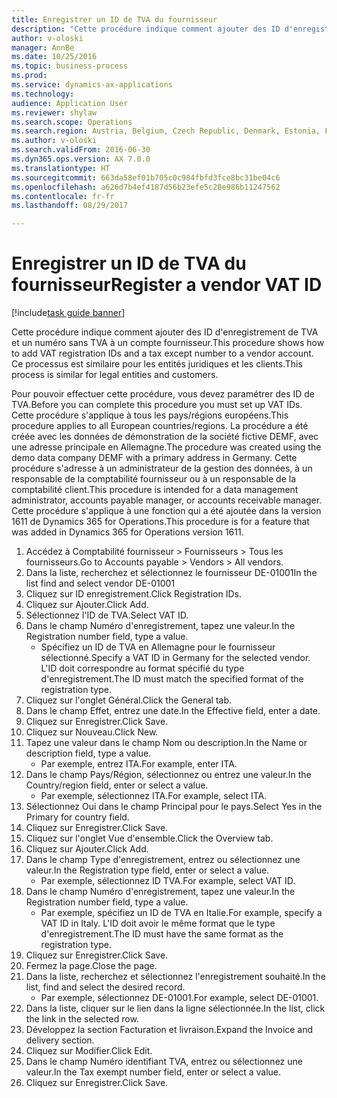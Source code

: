```yaml
--- 
title: Enregistrer un ID de TVA du fournisseur
description: "Cette procédure indique comment ajouter des ID d'enregistrement de TVA et un numéro sans TVA à un compte fournisseur."
author: v-oloski
manager: AnnBe
ms.date: 10/25/2016
ms.topic: business-process
ms.prod: 
ms.service: dynamics-ax-applications
ms.technology: 
audience: Application User
ms.reviewer: shylaw
ms.search.scope: Operations
ms.search.region: Austria, Belgium, Czech Republic, Denmark, Estonia, Finland, France, Germany, Hungary, Ireland, Italy, Latvia, Lithuania, Netherlands, Poland, Spain, Sweden, United Kingdom
ms.author: v-oloski
ms.search.validFrom: 2016-06-30
ms.dyn365.ops.version: AX 7.0.0
ms.translationtype: HT
ms.sourcegitcommit: 663da58ef01b705c0c984fbfd3fce8bc31be04c6
ms.openlocfilehash: a626d7b4ef4187d56b23efe5c28e986b11247562
ms.contentlocale: fr-fr
ms.lasthandoff: 08/29/2017

---
```

# <a name="register-a-vendor-vat-id"></a><span data-ttu-id="8ae72-103">Enregistrer un ID de TVA du fournisseur</span><span class="sxs-lookup"><span data-stu-id="8ae72-103">Register a vendor VAT ID</span></span>

[!include[task guide banner](../../includes/task-guide-banner.md)]

<span data-ttu-id="8ae72-104">Cette procédure indique comment ajouter des ID d'enregistrement de TVA et un numéro sans TVA à un compte fournisseur.</span><span class="sxs-lookup"><span data-stu-id="8ae72-104">This procedure shows how to add VAT registration IDs and a tax except number to a vendor account.</span></span> <span data-ttu-id="8ae72-105">Ce processus est similaire pour les entités juridiques et les clients.</span><span class="sxs-lookup"><span data-stu-id="8ae72-105">This process is similar for legal entities and customers.</span></span> 

<span data-ttu-id="8ae72-106">Pour pouvoir effectuer cette procédure, vous devez paramétrer des ID de TVA.</span><span class="sxs-lookup"><span data-stu-id="8ae72-106">Before you can complete this procedure you must set up VAT IDs.</span></span> <span data-ttu-id="8ae72-107">Cette procédure s'applique à tous les pays/régions européens.</span><span class="sxs-lookup"><span data-stu-id="8ae72-107">This procedure applies to all European countries/regions.</span></span> <span data-ttu-id="8ae72-108">La procédure a été créée avec les données de démonstration de la société fictive DEMF, avec une adresse principale en Allemagne.</span><span class="sxs-lookup"><span data-stu-id="8ae72-108">The procedure was created using the demo data company DEMF with a primary address in Germany.</span></span> <span data-ttu-id="8ae72-109">Cette procédure s'adresse à un administrateur de la gestion des données, à un responsable de la comptabilité fournisseur ou à un responsable de la comptabilité client.</span><span class="sxs-lookup"><span data-stu-id="8ae72-109">This procedure is intended for a data management administrator, accounts payable manager, or accounts receivable manager.</span></span> <span data-ttu-id="8ae72-110">Cette procédure s'applique à une fonction qui a été ajoutée dans la version 1611 de Dynamics 365 for Operations.</span><span class="sxs-lookup"><span data-stu-id="8ae72-110">This procedure is for a feature that was added in Dynamics 365 for Operations version 1611.</span></span>

1. <span data-ttu-id="8ae72-111">Accédez à Comptabilité fournisseur > Fournisseurs > Tous les fournisseurs.</span><span class="sxs-lookup"><span data-stu-id="8ae72-111">Go to Accounts payable > Vendors > All vendors.</span></span>
2. <span data-ttu-id="8ae72-112">Dans la liste, recherchez et sélectionnez le fournisseur DE-01001</span><span class="sxs-lookup"><span data-stu-id="8ae72-112">In the list find and select vendor DE-01001</span></span>
3. <span data-ttu-id="8ae72-113">Cliquez sur ID enregistrement.</span><span class="sxs-lookup"><span data-stu-id="8ae72-113">Click Registration IDs.</span></span>
4. <span data-ttu-id="8ae72-114">Cliquez sur Ajouter.</span><span class="sxs-lookup"><span data-stu-id="8ae72-114">Click Add.</span></span>
5. <span data-ttu-id="8ae72-115">Sélectionnez l'ID de TVA.</span><span class="sxs-lookup"><span data-stu-id="8ae72-115">Select VAT ID.</span></span>
6. <span data-ttu-id="8ae72-116">Dans le champ Numéro d'enregistrement, tapez une valeur.</span><span class="sxs-lookup"><span data-stu-id="8ae72-116">In the Registration number field, type a value.</span></span>
    * <span data-ttu-id="8ae72-117">Spécifiez un ID de TVA en Allemagne pour le fournisseur sélectionné.</span><span class="sxs-lookup"><span data-stu-id="8ae72-117">Specify a VAT ID in Germany for the selected vendor.</span></span> <span data-ttu-id="8ae72-118">L'ID doit correspondre au format spécifié du type d'enregistrement.</span><span class="sxs-lookup"><span data-stu-id="8ae72-118">The ID must match the specified format of the registration type.</span></span>  
7. <span data-ttu-id="8ae72-119">Cliquez sur l'onglet Général.</span><span class="sxs-lookup"><span data-stu-id="8ae72-119">Click the General tab.</span></span>
8. <span data-ttu-id="8ae72-120">Dans le champ Effet, entrez une date.</span><span class="sxs-lookup"><span data-stu-id="8ae72-120">In the Effective field, enter a date.</span></span>
9. <span data-ttu-id="8ae72-121">Cliquez sur Enregistrer.</span><span class="sxs-lookup"><span data-stu-id="8ae72-121">Click Save.</span></span>
10. <span data-ttu-id="8ae72-122">Cliquez sur Nouveau.</span><span class="sxs-lookup"><span data-stu-id="8ae72-122">Click New.</span></span>
11. <span data-ttu-id="8ae72-123">Tapez une valeur dans le champ Nom ou description.</span><span class="sxs-lookup"><span data-stu-id="8ae72-123">In the Name or description field, type a value.</span></span>
    * <span data-ttu-id="8ae72-124">Par exemple, entrez ITA.</span><span class="sxs-lookup"><span data-stu-id="8ae72-124">For example, enter ITA.</span></span>  
12. <span data-ttu-id="8ae72-125">Dans le champ Pays/Région, sélectionnez ou entrez une valeur.</span><span class="sxs-lookup"><span data-stu-id="8ae72-125">In the Country/region field, enter or select a value.</span></span>
    * <span data-ttu-id="8ae72-126">Par exemple, sélectionnez ITA.</span><span class="sxs-lookup"><span data-stu-id="8ae72-126">For example, select ITA.</span></span>  
13. <span data-ttu-id="8ae72-127">Sélectionnez Oui dans le champ Principal pour le pays.</span><span class="sxs-lookup"><span data-stu-id="8ae72-127">Select Yes in the Primary for country field.</span></span>
14. <span data-ttu-id="8ae72-128">Cliquez sur Enregistrer.</span><span class="sxs-lookup"><span data-stu-id="8ae72-128">Click Save.</span></span>
15. <span data-ttu-id="8ae72-129">Cliquez sur l'onglet Vue d'ensemble.</span><span class="sxs-lookup"><span data-stu-id="8ae72-129">Click the Overview tab.</span></span>
16. <span data-ttu-id="8ae72-130">Cliquez sur Ajouter.</span><span class="sxs-lookup"><span data-stu-id="8ae72-130">Click Add.</span></span>
17. <span data-ttu-id="8ae72-131">Dans le champ Type d'enregistrement, entrez ou sélectionnez une valeur.</span><span class="sxs-lookup"><span data-stu-id="8ae72-131">In the Registration type field, enter or select a value.</span></span>
    * <span data-ttu-id="8ae72-132">Par exemple, sélectionnez ID TVA.</span><span class="sxs-lookup"><span data-stu-id="8ae72-132">For example, select VAT ID.</span></span>  
18. <span data-ttu-id="8ae72-133">Dans le champ Numéro d'enregistrement, tapez une valeur.</span><span class="sxs-lookup"><span data-stu-id="8ae72-133">In the Registration number field, type a value.</span></span>
    * <span data-ttu-id="8ae72-134">Par exemple, spécifiez un ID de TVA en Italie.</span><span class="sxs-lookup"><span data-stu-id="8ae72-134">For example, specify a VAT ID in Italy.</span></span>  <span data-ttu-id="8ae72-135">L'ID doit avoir le même format que le type d'enregistrement.</span><span class="sxs-lookup"><span data-stu-id="8ae72-135">The ID must have the same format as the registration type.</span></span>  
19. <span data-ttu-id="8ae72-136">Cliquez sur Enregistrer.</span><span class="sxs-lookup"><span data-stu-id="8ae72-136">Click Save.</span></span>
20. <span data-ttu-id="8ae72-137">Fermez la page.</span><span class="sxs-lookup"><span data-stu-id="8ae72-137">Close the page.</span></span>
21. <span data-ttu-id="8ae72-138">Dans la liste, recherchez et sélectionnez l'enregistrement souhaité.</span><span class="sxs-lookup"><span data-stu-id="8ae72-138">In the list, find and select the desired record.</span></span>
    * <span data-ttu-id="8ae72-139">Par exemple, sélectionnez DE-01001.</span><span class="sxs-lookup"><span data-stu-id="8ae72-139">For example, select DE-01001.</span></span>  
22. <span data-ttu-id="8ae72-140">Dans la liste, cliquer sur le lien dans la ligne sélectionnée.</span><span class="sxs-lookup"><span data-stu-id="8ae72-140">In the list, click the link in the selected row.</span></span>
23. <span data-ttu-id="8ae72-141">Développez la section Facturation et livraison.</span><span class="sxs-lookup"><span data-stu-id="8ae72-141">Expand the Invoice and delivery section.</span></span>
24. <span data-ttu-id="8ae72-142">Cliquez sur Modifier.</span><span class="sxs-lookup"><span data-stu-id="8ae72-142">Click Edit.</span></span>
25. <span data-ttu-id="8ae72-143">Dans le champ Numéro identifiant TVA, entrez ou sélectionnez une valeur.</span><span class="sxs-lookup"><span data-stu-id="8ae72-143">In the Tax exempt number field, enter or select a value.</span></span>
26. <span data-ttu-id="8ae72-144">Cliquez sur Enregistrer.</span><span class="sxs-lookup"><span data-stu-id="8ae72-144">Click Save.</span></span>


